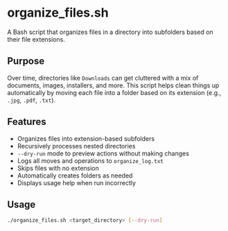 # organize_files.sh

A Bash script that organizes files in a directory into subfolders based on their file extensions.

## Purpose

Over time, directories like `Downloads` can get cluttered with a mix of documents, images, installers, and more. This script helps clean things up automatically by moving each file into a folder based on its extension (e.g., `.jpg`, `.pdf`, `.txt`).

## Features

- Organizes files into extension-based subfolders
- Recursively processes nested directories
- `--dry-run` mode to preview actions without making changes
- Logs all moves and operations to `organize_log.txt`
- Skips files with no extension
- Automatically creates folders as needed
- Displays usage help when run incorrectly

## Usage

```bash
./organize_files.sh <target_directory> [--dry-run]
